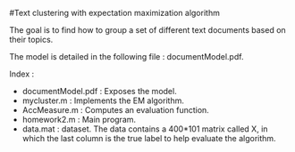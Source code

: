 #Text clustering with expectation maximization algorithm

The goal is to find how to group a set of different text documents based on their topics. 

The model is detailed in the following file : documentModel.pdf. 

Index : 
- documentModel.pdf : Exposes the model.
- mycluster.m : Implements the EM algorithm.
- AccMeasure.m : Computes an evaluation function.
- homework2.m : Main program.
- data.mat : dataset. The data contains a 400*101 matrix called X, in which the last column is the true label to help evaluate the algorithm.
